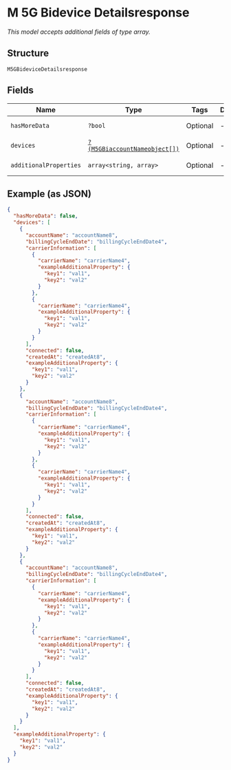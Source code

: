 
# M 5G Bidevice Detailsresponse

*This model accepts additional fields of type array.*

## Structure

`M5GBideviceDetailsresponse`

## Fields

| Name | Type | Tags | Description | Getter | Setter |
|  --- | --- | --- | --- | --- | --- |
| `hasMoreData` | `?bool` | Optional | - | getHasMoreData(): ?bool | setHasMoreData(?bool hasMoreData): void |
| `devices` | [`?(M5GBiaccountNameobject[])`](../../doc/models/m-5g-biaccount-nameobject.md) | Optional | - | getDevices(): ?array | setDevices(?array devices): void |
| `additionalProperties` | `array<string, array>` | Optional | - | findAdditionalProperty(string key): array | additionalProperty(string key, array value): void |

## Example (as JSON)

```json
{
  "hasMoreData": false,
  "devices": [
    {
      "accountName": "accountName8",
      "billingCycleEndDate": "billingCycleEndDate4",
      "carrierInformation": [
        {
          "carrierName": "carrierName4",
          "exampleAdditionalProperty": {
            "key1": "val1",
            "key2": "val2"
          }
        },
        {
          "carrierName": "carrierName4",
          "exampleAdditionalProperty": {
            "key1": "val1",
            "key2": "val2"
          }
        }
      ],
      "connected": false,
      "createdAt": "createdAt8",
      "exampleAdditionalProperty": {
        "key1": "val1",
        "key2": "val2"
      }
    },
    {
      "accountName": "accountName8",
      "billingCycleEndDate": "billingCycleEndDate4",
      "carrierInformation": [
        {
          "carrierName": "carrierName4",
          "exampleAdditionalProperty": {
            "key1": "val1",
            "key2": "val2"
          }
        },
        {
          "carrierName": "carrierName4",
          "exampleAdditionalProperty": {
            "key1": "val1",
            "key2": "val2"
          }
        }
      ],
      "connected": false,
      "createdAt": "createdAt8",
      "exampleAdditionalProperty": {
        "key1": "val1",
        "key2": "val2"
      }
    },
    {
      "accountName": "accountName8",
      "billingCycleEndDate": "billingCycleEndDate4",
      "carrierInformation": [
        {
          "carrierName": "carrierName4",
          "exampleAdditionalProperty": {
            "key1": "val1",
            "key2": "val2"
          }
        },
        {
          "carrierName": "carrierName4",
          "exampleAdditionalProperty": {
            "key1": "val1",
            "key2": "val2"
          }
        }
      ],
      "connected": false,
      "createdAt": "createdAt8",
      "exampleAdditionalProperty": {
        "key1": "val1",
        "key2": "val2"
      }
    }
  ],
  "exampleAdditionalProperty": {
    "key1": "val1",
    "key2": "val2"
  }
}
```

